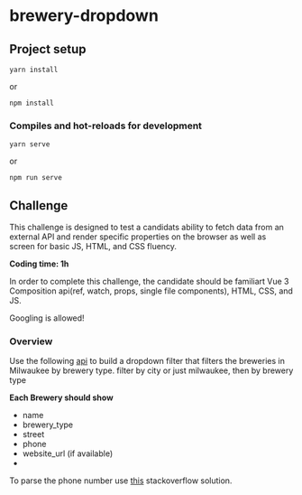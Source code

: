 # brewery-dropdown

## Project setup

```
yarn install
```

or

```
npm install
```

### Compiles and hot-reloads for development

```
yarn serve
```

or

```
npm run serve
```

## Challenge

This challenge is designed to test a candidats ability to fetch data from an external API and render specific properties on the browser as well as screen for basic JS, HTML, and CSS fluency.

**Coding time: 1h**

In order to complete this challenge, the candidate should be familiart Vue 3 Composition api(ref, watch, props, single file components), HTML, CSS, and JS.

Googling is allowed!

### Overview

Use the following [api](https://www.openbrewerydb.org/documentation/01-listbreweries) to build a dropdown filter that filters the breweries in Milwaukee by brewery type. filter by city or just milwaukee, then by brewery type

<b>Each Brewery should show</b>

- name
- brewery_type
- street
- phone
- website_url (if available)
-

To parse the phone number use [this](https://stackoverflow.com/questions/8358084/regular-expression-to-reformat-a-us-phone-number-in-javascript) stackoverflow solution.
